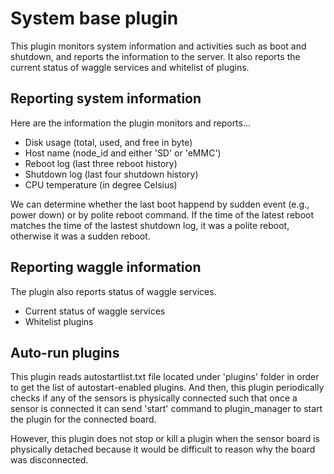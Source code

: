 # System base plugin

This plugin monitors system information and activities such as boot and shutdown, and reports the information to the server. It also reports the current status of waggle services and whitelist of plugins.

## Reporting system information

Here are the information the plugin monitors and reports...

* Disk usage (total, used, and free in byte)
* Host name (node_id and either 'SD' or 'eMMC')
* Reboot log (last three reboot history)
* Shutdown log (last four shutdown history)
* CPU temperature (in degree Celsius)

We can determine whether the last boot happend by sudden event (e.g., power down) or by polite reboot command. If the time of the latest reboot matches the time of the lastest shutdown log, it was a polite reboot, otherwise it was a sudden reboot.

## Reporting waggle information

The plugin also reports status of waggle services.

* Current status of waggle services
* Whitelist plugins

## Auto-run plugins

This plugin reads autostartlist.txt file located under 'plugins' folder in order to get the list of autostart-enabled plugins. And then, this plugin periodically checks if any of the sensors is physically connected such that once a sensor is connected it can send 'start' command to plugin_manager to start the plugin for the connected board.

However, this plugin does not stop or kill a plugin when the sensor board is physically detached because it would be difficult to reason why the board was disconnected.